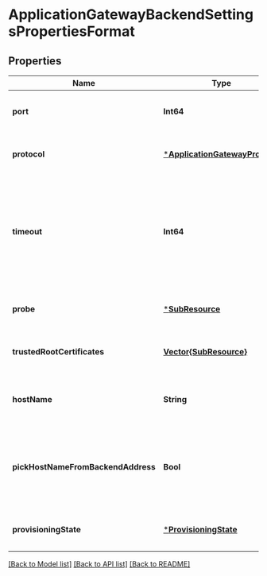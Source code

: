 # ApplicationGatewayBackendSettingsPropertiesFormat


## Properties
Name | Type | Description | Notes
------------ | ------------- | ------------- | -------------
**port** | **Int64** | The destination port on the backend. | [optional] [default to nothing]
**protocol** | [***ApplicationGatewayProtocol**](ApplicationGatewayProtocol.md) |  | [optional] [default to nothing]
**timeout** | **Int64** | Connection timeout in seconds. Application Gateway will fail the request if response is not received within ConnectionTimeout. Acceptable values are from 1 second to 86400 seconds. | [optional] [default to nothing]
**probe** | [***SubResource**](SubResource.md) |  | [optional] [default to nothing]
**trustedRootCertificates** | [**Vector{SubResource}**](SubResource.md) | Array of references to application gateway trusted root certificates. | [optional] [default to nothing]
**hostName** | **String** | Server name indication to be sent to the backend servers for Tls protocol. | [optional] [default to nothing]
**pickHostNameFromBackendAddress** | **Bool** | Whether to pick server name indication from the host name of the backend server for Tls protocol. Default value is false. | [optional] [default to nothing]
**provisioningState** | [***ProvisioningState**](ProvisioningState.md) |  | [optional] [default to nothing]


[[Back to Model list]](../README.md#models) [[Back to API list]](../README.md#api-endpoints) [[Back to README]](../README.md)


